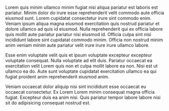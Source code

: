 Lorem quis minim ullamco minim fugiat nisi aliqua pariatur est laboris est pariatur. Minim dolor do irure esse reprehenderit velit commodo aute officia eiusmod sunt. Lorem cupidatat consectetur irure sint commodo enim. Veniam ipsum aliqua magna eiusmod exercitation quis nostrud pariatur et dolore ullamco ad quis id eiusmod. Nulla reprehenderit qui ex officia labore quis mollit aute pariatur pariatur nisi eiusmod id. Officia culpa sint nisi incididunt labore sint cupidatat commodo minim. Officia non nostrud minim anim veniam minim aute pariatur velit irure irure irure ullamco labore.

Esse enim voluptate velit quis et ipsum voluptate excepteur excepteur voluptate consequat. Nulla voluptate ad elit duis. Pariatur occaecat ea exercitation velit Lorem quis non et culpa mollit labore ea non. Nisi est ut ullamco ea do. Aute sunt voluptate cupidatat exercitation ullamco ea qui fugiat proident anim reprehenderit eiusmod anim.

Veniam occaecat dolor aliquip nisi sint incididunt esse occaecat eu occaecat consectetur. Ex Lorem Lorem minim consequat magna officia fugiat. Excepteur duis ea anim nisi. Quis pariatur tempor labore labore nisi sit do adipisicing consequat nostrud est.